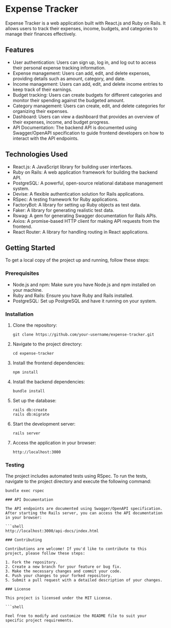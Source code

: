# Expense Tracker

Expense Tracker is a web application built with React.js and Ruby on Rails. It allows users to track their expenses, income, budgets, and categories to manage their finances effectively.

## Features

- User authentication: Users can sign up, log in, and log out to access their personal expense tracking information.
- Expense management: Users can add, edit, and delete expenses, providing details such as amount, category, and date.
- Income management: Users can add, edit, and delete income entries to keep track of their earnings.
- Budget tracking: Users can create budgets for different categories and monitor their spending against the budgeted amount.
- Category management: Users can create, edit, and delete categories for organizing their expenses.
- Dashboard: Users can view a dashboard that provides an overview of their expenses, income, and budget progress.
- API Documentation: The backend API is documented using Swagger/OpenAPI specification to guide frontend developers on how to interact with the API endpoints.

## Technologies Used

- React.js: A JavaScript library for building user interfaces.
- Ruby on Rails: A web application framework for building the backend API.
- PostgreSQL: A powerful, open-source relational database management system.
- Devise: A flexible authentication solution for Rails applications.
- RSpec: A testing framework for Ruby applications.
- FactoryBot: A library for setting up Ruby objects as test data.
- Faker: A library for generating realistic test data.
- Rswag: A gem for generating Swagger documentation for Rails APIs.
- Axios: A promise-based HTTP client for making API requests from the frontend.
- React Router: A library for handling routing in React applications.

## Getting Started

To get a local copy of the project up and running, follow these steps:

### Prerequisites

- Node.js and npm: Make sure you have Node.js and npm installed on your machine.
- Ruby and Rails: Ensure you have Ruby and Rails installed.
- PostgreSQL: Set up PostgreSQL and have it running on your system.

### Installation

1. Clone the repository:

   ```shell
   git clone https://github.com/your-username/expense-tracker.git

2. Navigate to the project directory:

   ```shell
   cd expense-tracker

3. Install the frontend dependencies:

   ```shell
   npm install

4. Install the backend dependencies:

   ```shell
   bundle install

5. Set up the database:

   ```shell
   rails db:create
   rails db:migrate

6. Start the development server:

   ```shell
   rails server

7. Access the application in your browser:

   ```shell
   http://localhost:3000

### Testing

The project includes automated tests using RSpec. To run the tests, navigate to the project directory and execute the following command:

 ```shell
 bundle exec rspec

### API Documentation

The API endpoints are documented using Swagger/OpenAPI specification. After starting the Rails server, you can access the API documentation in your browser:

 ```shell
 http://localhost:3000/api-docs/index.html

### Contributing

Contributions are welcome! If you'd like to contribute to this project, please follow these steps:

1. Fork the repository.
2. Create a new branch for your feature or bug fix.
3. Make the necessary changes and commit your code.
4. Push your changes to your forked repository.
5. Submit a pull request with a detailed description of your changes.

### License

This project is licensed under the MIT License.

```shell
 
Feel free to modify and customize the README file to suit your specific project requirements.
